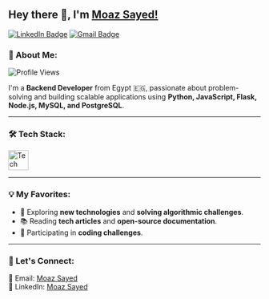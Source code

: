## Hey there 👋, I'm [Moaz Sayed!](https://github.com/moaz)

[![LinkedIn Badge](https://img.shields.io/badge/-LinkedIn-0e76a8?style=flat-square&logo=Linkedin&logoColor=white)](https://linkedin.com/in/moaz-sayed)
[![Gmail Badge](https://img.shields.io/badge/-Gmail-D14836?style=flat-square&logo=Gmail&logoColor=white)](mailto:moaz469654@gmail.com)

### 🚀 About Me:
<p align="left"> <img src="https://komarev.com/ghpvc/?username=moaz&label=Profile%20views&color=0e75b6&style=flat" alt="Profile Views" /> </p>

I'm a **Backend Developer** from Egypt 🇪🇬, passionate about problem-solving and building scalable applications using **Python, JavaScript, Flask, Node.js, MySQL, and PostgreSQL**.

---

### 🛠 Tech Stack:
<p align="left">
  <img src="https://skillicons.dev/icons?i=python,flask,fastapi,js,ts,nodejs,express,mysql,postgres,mongodb,docker,git,linux" height="40" alt="Tech Stack" />
</p>

---



### 💡 My Favorites:
- 🚀 Exploring **new technologies** and **solving algorithmic challenges**.
- 📚 Reading **tech articles** and **open-source documentation**.
- 🎯 Participating in **coding challenges**.

---

### 💬 Let's Connect:
📧 Email: [Moaz Sayed](mailto:moaz469654@gmail.com)  
💼 LinkedIn: [Moaz Sayed](https://linkedin.com/in/moaz-sayed)  


</div>
